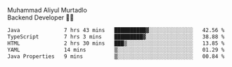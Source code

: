 Muhammad Aliyul Murtadlo
<br>
Backend Developer 👨‍💻
<br>
<!--START_SECTION:waka-->

```txt
Java              7 hrs 43 mins   ██████████▓░░░░░░░░░░░░░░   42.56 %
TypeScript        7 hrs 3 mins    █████████▓░░░░░░░░░░░░░░░   38.88 %
HTML              2 hrs 30 mins   ███▒░░░░░░░░░░░░░░░░░░░░░   13.85 %
YAML              14 mins         ▒░░░░░░░░░░░░░░░░░░░░░░░░   01.29 %
Java Properties   9 mins          ▒░░░░░░░░░░░░░░░░░░░░░░░░   00.84 %
```

<!--END_SECTION:waka-->
